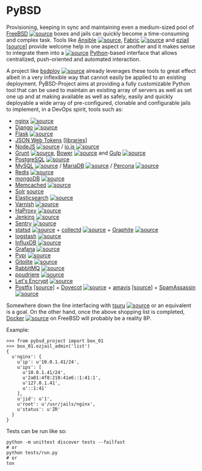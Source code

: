 # PyBSD #

Provisioning, keeping in sync and maintaining even a medium-sized pool of [FreeBSD](https://www.freebsd.org/) [<img src="https://cloud.githubusercontent.com/assets/644815/8814137/862c35b6-3009-11e5-9260-7bc6ec22ab1c.png" alt="source"/>](https://github.com/freebsd/freebsd) boxes and jails can quickly become a time-consuming and complex task. Tools like [Ansible](http://ansible.com/) [<img src="https://cloud.githubusercontent.com/assets/644815/8814137/862c35b6-3009-11e5-9260-7bc6ec22ab1c.png" alt="source"/>](https://github.com/ansible/ansible), [Fabric](http://www.fabfile.org/) [<img src="https://cloud.githubusercontent.com/assets/644815/8814137/862c35b6-3009-11e5-9260-7bc6ec22ab1c.png" alt="source"/>](https://github.com/fabric/fabric) and [ezjail](http://erdgeist.org/arts/software/ezjail/) [[source](http://erdgeist.org/gitweb/ezjail/)] provide welcome help in one aspect or another and it makes sense to integrate them into a [<img src="https://cloud.githubusercontent.com/assets/644815/8838883/aec0b5b6-30d0-11e5-8f36-3bd9346149f7.png" alt="source"/>](https://hg.python.org/) [Python](https://www.python.org/)-based interface that allows centralized, push-oriented and automated interaction.

A project like [bsdploy](https://github.com/ployground/bsdploy) [<img src="https://cloud.githubusercontent.com/assets/644815/8814137/862c35b6-3009-11e5-9260-7bc6ec22ab1c.png" alt="source"/>](https://github.com/ployground/bsdploy) already leverages these tools to great effect albeit in a very inflexible way that cannot easily be applied to an existing deployment. PyBSD-Project aims at providing a fully customizable Python tool that can be used to maintain an existing array of servers as well as set one up and at making available as well as safely, easily and quickly deployable a wide array of pre-configured, clonable and configurable jails to implement, in a DevOps spirit, tools such as:

   * [nginx](http://nginx.org/) [<img src="https://cloud.githubusercontent.com/assets/644815/8814137/862c35b6-3009-11e5-9260-7bc6ec22ab1c.png" alt="source"/>](http://hg.nginx.org/nginx)
   * [Django](https://www.djangoproject.com/) [<img src="https://cloud.githubusercontent.com/assets/644815/8814137/862c35b6-3009-11e5-9260-7bc6ec22ab1c.png" alt="source"/>](https://github.com/django/django)
   * [Flask](http://flask.pocoo.org/) [<img src="https://cloud.githubusercontent.com/assets/644815/8814137/862c35b6-3009-11e5-9260-7bc6ec22ab1c.png" alt="source"/>](https://github.com/mitsuhiko/flask)
   * [JSON Web Tokens](https://en.wikipedia.org/wiki/JSON_Web_Token) [[libraries]](http://jwt.io/#libraries)
   * [NodeJS](http://nodejs.org/) [<img src="https://cloud.githubusercontent.com/assets/644815/8814137/862c35b6-3009-11e5-9260-7bc6ec22ab1c.png" alt="source"/>](https://github.com/joyent/node) / [io.js](https://iojs.org/) [<img src="https://cloud.githubusercontent.com/assets/644815/8814137/862c35b6-3009-11e5-9260-7bc6ec22ab1c.png" alt="source"/>](https://github.com/nodejs/io.js)
   * [Grunt](http://gruntjs.com/) [<img src="https://cloud.githubusercontent.com/assets/644815/8814137/862c35b6-3009-11e5-9260-7bc6ec22ab1c.png" alt="source"/>](https://github.com/gruntjs/grunt), [Bower](http://bower.io) [<img src="https://cloud.githubusercontent.com/assets/644815/8814137/862c35b6-3009-11e5-9260-7bc6ec22ab1c.png" alt="source"/>](https://github.com/bower/bower) and [Gulp](http://gulpjs.com) [<img src="https://cloud.githubusercontent.com/assets/644815/8814137/862c35b6-3009-11e5-9260-7bc6ec22ab1c.png" alt="source"/>](https://github.com/gulpjs/gulp)
   * [PostgreSQL](http://www.postgresql.org/) [<img src="https://cloud.githubusercontent.com/assets/644815/8814137/862c35b6-3009-11e5-9260-7bc6ec22ab1c.png" alt="source"/>](https://github.com/postgres/postgres)
   * [MySQL](http://www.mysql.com/) [<img src="https://cloud.githubusercontent.com/assets/644815/8814137/862c35b6-3009-11e5-9260-7bc6ec22ab1c.png" alt="source"/>](https://github.com/mysql/mysql-server) / [MariaDB](http://mariadb.org/) [<img src="https://cloud.githubusercontent.com/assets/644815/8814137/862c35b6-3009-11e5-9260-7bc6ec22ab1c.png" alt="source"/>](https://github.com/MariaDB/server) / [Percona](https://www.percona.com/) [<img src="https://cloud.githubusercontent.com/assets/644815/8840287/4f5e3d64-30df-11e5-94b4-d8a12efb7eb3.png" alt="source"/>](https://launchpad.net/percona-xtrabackup)
   * [Redis](http://redis.io) [<img src="https://cloud.githubusercontent.com/assets/644815/8814137/862c35b6-3009-11e5-9260-7bc6ec22ab1c.png" alt="source"/>](https://github.com/antirez/redis)
   * [mongoDB](http://www.mongodb.org/) [<img src="https://cloud.githubusercontent.com/assets/644815/8814137/862c35b6-3009-11e5-9260-7bc6ec22ab1c.png" alt="source"/>](https://github.com/mongodb/mongo)
   * [Memcached](http://memcached.org/) [<img src="https://cloud.githubusercontent.com/assets/644815/8814137/862c35b6-3009-11e5-9260-7bc6ec22ab1c.png" alt="source"/>](https://github.com/memcached/memcached)
   * [Solr](http://lucene.apache.org/solr/) [source](http://archive.apache.org/dist/lucene/solr/)
   * [Elasticsearch](https://www.elastic.co/products/elasticsearch) [<img src="https://cloud.githubusercontent.com/assets/644815/8814137/862c35b6-3009-11e5-9260-7bc6ec22ab1c.png" alt="source"/>](https://github.com/elastic/elasticsearch)
   * [Varnish](https://www.varnish-cache.org/) [<img src="https://cloud.githubusercontent.com/assets/644815/8814137/862c35b6-3009-11e5-9260-7bc6ec22ab1c.png" alt="source"/>](https://github.com/varnish/Varnish-Cache)
   * [HaProxy](http://www.haproxy.org/) [<img src="https://cloud.githubusercontent.com/assets/644815/8814137/862c35b6-3009-11e5-9260-7bc6ec22ab1c.png" alt="source"/>](https://github.com/haproxy/haproxy)
   * [Jenkins](http://jenkins-ci.org/) [<img src="https://cloud.githubusercontent.com/assets/644815/8814137/862c35b6-3009-11e5-9260-7bc6ec22ab1c.png" alt="source"/>](https://github.com/jenkinsci/jenkins/)
   * [Sentry](https://getsentry.com) [<img src="https://cloud.githubusercontent.com/assets/644815/8814137/862c35b6-3009-11e5-9260-7bc6ec22ab1c.png" alt="source"/>](https://github.com/getsentry/sentry)
   * [statsd](https://github.com/etsy/statsd) [<img src="https://cloud.githubusercontent.com/assets/644815/8814137/862c35b6-3009-11e5-9260-7bc6ec22ab1c.png" alt="source"/>](https://github.com/etsy/statsd) + [collectd](http://collectd.org/) [<img src="https://cloud.githubusercontent.com/assets/644815/8814137/862c35b6-3009-11e5-9260-7bc6ec22ab1c.png" alt="source"/>](https://github.com/collectd/collectd) + [Graphite](http://graphite.readthedocs.org/en/latest/) [<img src="https://cloud.githubusercontent.com/assets/644815/8814137/862c35b6-3009-11e5-9260-7bc6ec22ab1c.png" alt="source"/>](https://github.com/graphite-project/graphite-web)
   * [logstash](https://www.elastic.co/products/logstash) [<img src="https://cloud.githubusercontent.com/assets/644815/8814137/862c35b6-3009-11e5-9260-7bc6ec22ab1c.png" alt="source"/>](https://github.com/elastic/logstash)
   * [InfluxDB](http://influxdb.com) [<img src="https://cloud.githubusercontent.com/assets/644815/8814137/862c35b6-3009-11e5-9260-7bc6ec22ab1c.png" alt="source"/>](https://github.com/influxdb/influxdb)
   * [Grafana](http://grafana.org) [<img src="https://cloud.githubusercontent.com/assets/644815/8814137/862c35b6-3009-11e5-9260-7bc6ec22ab1c.png" alt="source"/>](https://github.com/grafana/grafana)
   * [Pypi](https://pypi.python.org/) [<img src="https://cloud.githubusercontent.com/assets/644815/8838883/aec0b5b6-30d0-11e5-8f36-3bd9346149f7.png" alt="source"/>](https://bitbucket.org/pypa/pypi)
   * [Gitolite](http://wiki.github.com/sitaramc/gitolite/) [<img src="https://cloud.githubusercontent.com/assets/644815/8814137/862c35b6-3009-11e5-9260-7bc6ec22ab1c.png" alt="source"/>](https://github.com/sitaramc/gitolite)
   * [RabbitMQ](https://www.rabbitmq.com/) [<img src="https://cloud.githubusercontent.com/assets/644815/8814137/862c35b6-3009-11e5-9260-7bc6ec22ab1c.png" alt="source"/>](https://github.com/rabbitmq/rabbitmq-server)
   * [poudriere](https://github.com/freebsd/poudriere/wiki) [<img src="https://cloud.githubusercontent.com/assets/644815/8814137/862c35b6-3009-11e5-9260-7bc6ec22ab1c.png" alt="source"/>](https://github.com/freebsd/poudriere)
   * [Let's Encrypt](https://letsencrypt.org/) [<img src="https://cloud.githubusercontent.com/assets/644815/8814137/862c35b6-3009-11e5-9260-7bc6ec22ab1c.png" alt="source"/>](https://github.com/letsencrypt/letsencrypt)
   * [Postfix](http://www.postfix.org/) [[source]](http://www.postfix.org/download.html) + [Dovecot](http://www.dovecot.org/) [<img src="https://cloud.githubusercontent.com/assets/644815/8838883/aec0b5b6-30d0-11e5-8f36-3bd9346149f7.png" alt="source"/>](http://hg.dovecot.org/) + [amavis](http://www.ijs.si/software/amavisd/) [[source]](http://www.ijs.si/software/amavisd/amavisd-new.tar.gz) + [SpamAssassin](http://spamassassin.apache.org) [<img src="https://cloud.githubusercontent.com/assets/644815/8840286/4f465dc0-30df-11e5-8748-b27a79ae8353.png" alt="source"/>](http://wiki.apache.org/spamassassin/DownloadFromSvn)

Somewhere down the line interfacing with [tsuru](https://tsuru.io/) [<img src="https://cloud.githubusercontent.com/assets/644815/8814137/862c35b6-3009-11e5-9260-7bc6ec22ab1c.png" alt="source"/>](https://github.com/tsuru/tsuru) or an equivalent is a goal. On the other hand, once the above shopping list is completed, [Docker](http://www.docker.com) [<img src="https://cloud.githubusercontent.com/assets/644815/8814137/862c35b6-3009-11e5-9260-7bc6ec22ab1c.png" alt="source"/>](https://github.com/docker/docker) on FreeBSD will probably be a reality 8P.

Example:


    >>> from pybsd_project import box_01
    >>> box_01.ezjail_admin('list')
    {
      u'nginx': {
        u'ip': u'10.0.1.41/24',
        u'ips': [
          u'10.0.1.41/24',
          u'2a01:4f8:210:41e6::1:41:1',
          u'127.0.1.41',
          u'::1:41'
        ],
        u'jid': u'1',
        u'root': u'/usr/jails/nginx',
        u'status': u'ZR'
      }
    }

Tests can be run like so:

    python -m unittest discover tests --failfast
    # or
    python tests/run.py
    # or
    tox
